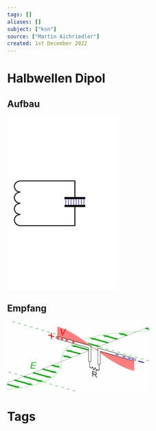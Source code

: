 ```yaml
---
tags: []
aliases: []
subject: ["ksn"]
source: ["Martin Aichriedler"]
created: 1st December 2022
---
```


# Halbwellen Dipol

## Aufbau

![200](assets/Dipolentstehung.gif)

## Empfang

![600](assets/330px-Dipole_receiving_antenna_animation_6_800x394x150ms.gif)

# Tags